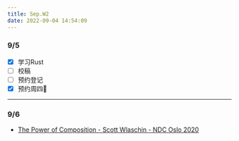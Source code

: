 ```yaml
---
title: Sep.W2
date: 2022-09-04 14:54:09
---
```

### 9/5
- [x] 学习Rust
- [ ] 校稿
- [ ] 预约登记
- [x] 预约周四🏓️

---

### 9/6
- [The Power of Composition - Scott Wlaschin - NDC Oslo 2020](https://youtube.com/watch?v=rCKPgu4DvcE)
